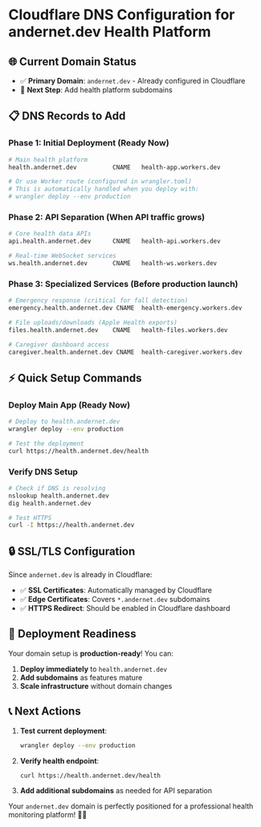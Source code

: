 # Cloudflare DNS Configuration for andernet.dev Health Platform

## 🌐 Current Domain Status

- ✅ **Primary Domain**: `andernet.dev` - Already configured in Cloudflare
- 🎯 **Next Step**: Add health platform subdomains

## 📋 DNS Records to Add

### **Phase 1: Initial Deployment (Ready Now)**

```bash
# Main health platform
health.andernet.dev          CNAME   health-app.workers.dev

# Or use Worker route (configured in wrangler.toml)
# This is automatically handled when you deploy with:
# wrangler deploy --env production
```

### **Phase 2: API Separation (When API traffic grows)**

```bash
# Core health data APIs
api.health.andernet.dev      CNAME   health-api.workers.dev

# Real-time WebSocket services
ws.health.andernet.dev       CNAME   health-ws.workers.dev
```

### **Phase 3: Specialized Services (Before production launch)**

```bash
# Emergency response (critical for fall detection)
emergency.health.andernet.dev CNAME  health-emergency.workers.dev

# File uploads/downloads (Apple Health exports)
files.health.andernet.dev    CNAME   health-files.workers.dev

# Caregiver dashboard access
caregiver.health.andernet.dev CNAME  health-caregiver.workers.dev
```

## ⚡ Quick Setup Commands

### **Deploy Main App (Ready Now)**

```bash
# Deploy to health.andernet.dev
wrangler deploy --env production

# Test the deployment
curl https://health.andernet.dev/health
```

### **Verify DNS Setup**

```bash
# Check if DNS is resolving
nslookup health.andernet.dev
dig health.andernet.dev

# Test HTTPS
curl -I https://health.andernet.dev
```

## 🔒 SSL/TLS Configuration

Since `andernet.dev` is already in Cloudflare:

- ✅ **SSL Certificates**: Automatically managed by Cloudflare
- ✅ **Edge Certificates**: Covers `*.andernet.dev` subdomains
- ✅ **HTTPS Redirect**: Should be enabled in Cloudflare dashboard

## 🚀 Deployment Readiness

Your domain setup is **production-ready**! You can:

1. **Deploy immediately** to `health.andernet.dev`
2. **Add subdomains** as features mature
3. **Scale infrastructure** without domain changes

## 📞 Next Actions

1. **Test current deployment**:

   ```bash
   wrangler deploy --env production
   ```

2. **Verify health endpoint**:

   ```bash
   curl https://health.andernet.dev/health
   ```

3. **Add additional subdomains** as needed for API separation

Your `andernet.dev` domain is perfectly positioned for a professional health monitoring platform! 🏥✨
